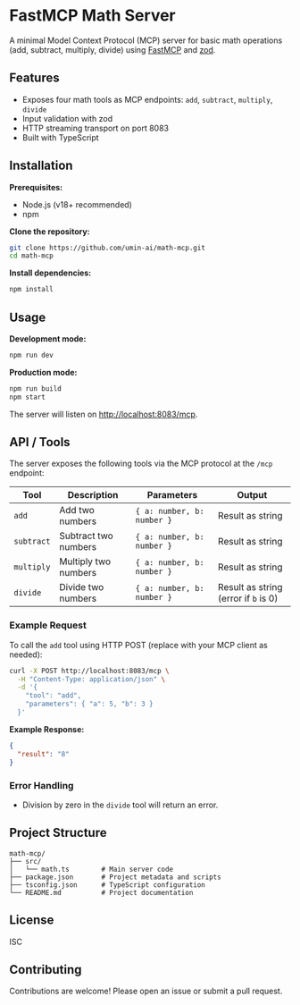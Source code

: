 # FastMCP Math Server

A minimal Model Context Protocol (MCP) server for basic math operations (add, subtract, multiply, divide) using [FastMCP](https://www.npmjs.com/package/fastmcp) and [zod](https://zod.dev/).

## Features

- Exposes four math tools as MCP endpoints: `add`, `subtract`, `multiply`, `divide`
- Input validation with zod
- HTTP streaming transport on port 8083
- Built with TypeScript

## Installation

**Prerequisites:**  
- Node.js (v18+ recommended)
- npm

**Clone the repository:**
```sh
git clone https://github.com/umin-ai/math-mcp.git
cd math-mcp
```

**Install dependencies:**
```sh
npm install
```

## Usage

**Development mode:**
```sh
npm run dev
```

**Production mode:**
```sh
npm run build
npm start
```

The server will listen on [http://localhost:8083/mcp](http://localhost:8083/mcp).

## API / Tools

The server exposes the following tools via the MCP protocol at the `/mcp` endpoint:

| Tool      | Description                | Parameters                | Output         |
|-----------|----------------------------|---------------------------|---------------|
| `add`     | Add two numbers            | `{ a: number, b: number }`| Result as string |
| `subtract`| Subtract two numbers       | `{ a: number, b: number }`| Result as string |
| `multiply`| Multiply two numbers       | `{ a: number, b: number }`| Result as string |
| `divide`  | Divide two numbers         | `{ a: number, b: number }`| Result as string (error if `b` is 0) |

### Example Request

To call the `add` tool using HTTP POST (replace with your MCP client as needed):

```sh
curl -X POST http://localhost:8083/mcp \
  -H "Content-Type: application/json" \
  -d '{
    "tool": "add",
    "parameters": { "a": 5, "b": 3 }
  }'
```

**Example Response:**
```json
{
  "result": "8"
}
```

### Error Handling

- Division by zero in the `divide` tool will return an error.

## Project Structure

```
math-mcp/
├── src/
│   └── math.ts        # Main server code
├── package.json       # Project metadata and scripts
├── tsconfig.json      # TypeScript configuration
└── README.md          # Project documentation
```

## License

ISC

## Contributing

Contributions are welcome! Please open an issue or submit a pull request.

<!-- Author info can be added here if desired -->
